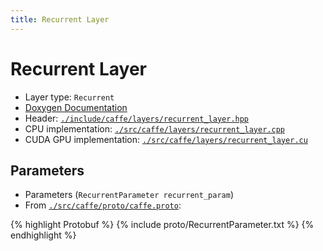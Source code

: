 ```yaml
---
title: Recurrent Layer
---
```


# Recurrent Layer

* Layer type: `Recurrent`
* [Doxygen Documentation](http://caffe.berkeleyvision.org/doxygen/classcaffe_1_1RecurrentLayer.md)
* Header: [`./include/caffe/layers/recurrent_layer.hpp`](https://github.com/BVLC/caffe/blob/master/include/caffe/layers/recurrent_layer.hpp)
* CPU implementation: [`./src/caffe/layers/recurrent_layer.cpp`](https://github.com/BVLC/caffe/blob/master/src/caffe/layers/recurrent_layer.cpp)
* CUDA GPU implementation: [`./src/caffe/layers/recurrent_layer.cu`](https://github.com/BVLC/caffe/blob/master/src/caffe/layers/recurrent_layer.cu)

## Parameters

* Parameters (`RecurrentParameter recurrent_param`)
* From [`./src/caffe/proto/caffe.proto`](https://github.com/BVLC/caffe/blob/master/src/caffe/proto/caffe.proto):

{% highlight Protobuf %}
{% include proto/RecurrentParameter.txt %}
{% endhighlight %}

